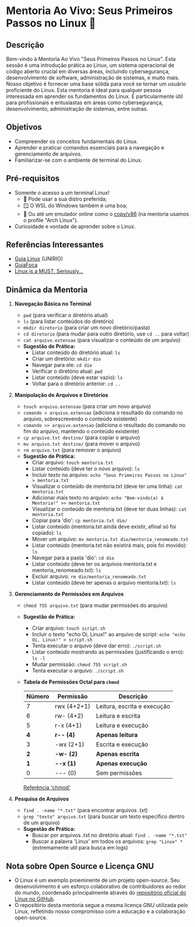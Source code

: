 # Mentoria Ao Vivo: Seus Primeiros Passos no Linux 🐧

## Descrição

Bem-vindo à Mentoria Ao Vivo "Seus Primeiros Passos no Linux". Esta sessão é uma introdução prática ao Linux, um sistema operacional de código aberto crucial em diversas áreas, incluindo cybersegurança, desenvolvimento de software, administração de sistemas, e muito mais. Nosso objetivo é fornecer uma base sólida para você se tornar um usuário proficiente do Linux. Esta mentoria é ideal para qualquer pessoa interessada em aprender os fundamentos do Linux. É particularmente útil para profissionais e entusiastas em áreas como cybersegurança, desenvolvimento, administração de sistemas, entre outras.

## Objetivos
- Compreender os conceitos fundamentais do Linux.
- Aprender e praticar comandos essenciais para a navegação e gerenciamento de arquivos.
- Familiarizar-se com o ambiente de terminal do Linux.

## Pré-requisitos
- Somente o acesso a um terminal Linux!
   - 🐧 Pode usar a sua distro preferida;
   - 🪟 O WSL do Windows também é uma boa;
   - 🤖 Ou até um emulador online como o [copy/v86](https://github.com/copy/v86) (na mentoria usamos o profile "Arch Linux").
- Curiosidade e vontade de aprender sobre o Linux.

## Referências Interessantes
- [Guia Linux](https://guialinux.uniriotec.br) (UNIRIO)
- [GuiaFoca](https://guiafoca.org)
- [Linux is a MUST. Seriously...](https://blog.amigoscode.com/p/linux-is-a-must-seriously)

  
## Dinâmica da Mentoria

1. **Navegação Básica no Terminal**
   - `pwd` (para verificar o diretório atual)
   - `ls` (para listar conteúdos do diretório)
   - `mkdir diretorio` (para criar um novo diretório/pasta)
   - `cd diretorio` (para mudar para outro diretório, use `cd ..` para voltar)
   - `cat arquivo.extensao` (para visualizar o conteúdo de um arquivo)
   - **Sugestão de Prática:** 
     - Listar conteúdo do diretório atual: `ls`
     - Criar um diretório: `mkdir dio`
     - Navegar para ele: `cd dio`
     - Verificar o diretório atual: `pwd`
     - Listar conteúdo (deve estar vazio): `ls`
     - Voltar para o diretório anterior: `cd ..`

2. **Manipulação de Arquivos e Diretórios**
   - `touch arquivo.extensao` (para criar um novo arquivo)
   - `comando > arquivo.extensao` (adiciona o resultado do comando no arquivo, sobrescrevendo o conteúdo existente)
   - `comando >> arquivo.extensao` (adiciona o resultado do comando no fim do arquivo, mantendo o conteúdo existente)
   - `cp arquivo.txt destino/` (para copiar o arquivo)
   - `mv arquivo.txt destino/` (para mover o arquivo)
   - `rm arquivo.txt` (para remover o arquivo)
   - **Sugestão de Prática:**
     - Criar arquivo: `touch mentoria.txt`
     - Listar conteúdo (deve ter o novo arquivo): `ls`
     - Incluir texto no arquivo: `echo "Seus Primeiros Passos no Linux" > mentoria.txt`
     - Visualizar o conteúdo de mentoria.txt (deve ter uma linha): `cat mentoria.txt`
     - Adicionar mais texto no arquivo: `echo "Bem-vindo(a) à Mentoria!" >> mentoria.txt`
     - Visualizar o conteúdo de mentoria.txt (deve ter duas linhas): `cat mentoria.txt`
     - Copiar para 'dio': `cp mentoria.txt dio/`
     - Listar conteúdo (mentoria.txt ainda deve existir, afinal só foi copiado): `ls`
     - Mover um arquivo: `mv mentoria.txt dio/mentoria_renomeado.txt`
     - Listar conteúdo (mentoria.txt não existirá mais, pois foi movido): `ls`
     - Navegar para a pasta 'dio': `cd dio`
     - Listar conteúdo (deve ter os arquivos mentoria.txt e mentoria_renomeado.txt): `ls`
     - Excluir arquivo: `rm dio/mentoria_renomeado.txt`
     - Listar conteúdo (deve ter apenas o arquivo mentoria.txt): `ls`

3. **Gerenciamento de Permissões em Arquivos**
   - `chmod 755 arquivo.txt` (para mudar permissões do arquivo)
   - **Sugestão de Prática:**
     - Criar arquivo: `touch script.sh`
     - Incluir o texto "echo Oi, Linux!" ao arquivo de script: `echo "echo Oi, Linux!" > script.sh`
     - Tenta executar o arquivo (deve dar erro): `./script.sh`
     - Listar conteúdo mostrando as permissões (justificando o erro): `ls -l`
     - Mudar permissão: `chmod 755 script.sh`
     - Tenta executar o arquivo: `./script.sh`

   - **Tabela de Permissões Octal para `chmod`**

     | Número | Permissão    | Descrição                               |
     | ------ | ------------ | --------------------------------------- |
     | 7      | rwx (4+2+1)  | Leitura, escrita e execução             |
     | 6      | rw- (4+2)    | Leitura e escrita                       |
     | 5      | r-x (4+1)    | Leitura e execução                      |
     | **4**      | **r-- (4)**      | **Apenas leitura**                          |
     | 3      | -wx (2+1)    | Escrita e execução                      |
     | **2**      | **-w- (2)**      | **Apenas escrita**                          |
     | **1**      | **--x (1)**      | **Apenas execução**                         |
     | 0      | --- (0)      | Sem permissões                          |

      [Referência 'chmod'](https://guialinux.uniriotec.br/chmod/)

4. **Pesquisa de Arquivos**
   - `find . -name "*.txt"` (para encontrar arquivos .txt)
   - `grep "texto" arquivo.txt` (para buscar um texto específico dentro de um arquivo)
   - **Sugestão de Prática:**
     - Buscar por arquivos .txt no diretório atual: `find . -name "*.txt"`
     - Buscar a palavra 'Linux' em todos os arquivos: `grep "Linux" *` (extremamente util para busca em logs)

## Nota sobre Open Source e Licença GNU
- O Linux é um exemplo proeminente de um projeto open-source. Seu desenvolvimento é um esforço colaborativo de contribuidores ao redor do mundo, coordenado principalmente através do [repositório oficial do Linux no GitHub](https://github.com/torvalds/linux).
- O repositório desta mentoria segue a mesma licença GNU utilizada pelo Linux, refletindo nosso compromisso com a educação e a colaboração open-source.
